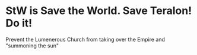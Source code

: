 # StW is Save the World. Save Teralon! Do it!

Prevent the Lumenerous Church from taking over the Empire and "summoning the sun"